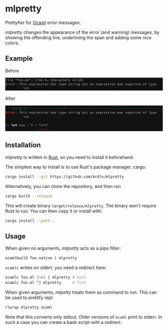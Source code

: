 # mlpretty

Prettyfier for [Ocaml](https://ocaml.org/) error messages.

*mlpretty* changes the appearance of the error (and warning) messages,
by showing the offending line, underlining the span and adding some nice colors.

## Example

Before

![error message before](before.png?raw=true)

After

![error message after](after.png?raw=true)

## Installation

*mlpretty* is written in [Rust](https://www.rust-lang.org/),
so you need to install it beforehand.

The simplest way to install is to use Rust's package manager, cargo:

```sh
cargo install --git https://github.com/krdln/mlpretty
```

Alternatively, you can clone the repository, and then run

```sh
cargo build --release
```

This will create binary `target/release/mlpretty`.
The binary won't require Rust to run. You can then copy
it or install with:

```sh
cargo install --path .
```

## Usage

When given no arguments, *mlpretty* acts as a pipe filter:

```sh
ocamlbuild foo.native | mlpretty
```

`ocamlc` writes on stderr, you need a redirect here:

```sh
ocamlc foo.ml 2>&1 | mlpretty # bash
ocamlc foo.ml ^| mlpretty     # fish
```

When given arguments, *mlpetty* treats them as command to run.
This can be used to prettify repl:

```sh
rlwrap mlpretty ocaml
```

Note that this converts only stdout.
Older versions of `ocaml` print to stderr. In such
a case you can create a bash script with a redirect.

